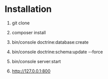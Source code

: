 Installation
=============

1) git clone

2) composer install

3) bin/console doctrine:database:create

4) bin/console doctrine:schema:update --force

5) bin/console server:start

6) http://127.0.0.1:800
